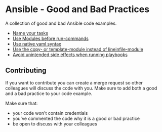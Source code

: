 # Ansible - Good and Bad Practices

A collection of good and bad Ansible code examples.

* [Name your tasks](good_and_bad_practices/name_your_tasks.md)
* [Use Modules before run-commands](good_and_bad_practices/use_modules_before_run_commands.md)
* [Use native yaml syntax](good_and_bad_practices/use_native_yaml_syntax.md)
* [Use the copy- or template-module instead of lineinfile-module](good_and_bad_practices/use_copy_template_instead_of_lineinfile.md)
* [Avoid unintended side effects when running playbooks](good_and_bad_practices/avoid-sideeffects.md)

## Contributing

If you want to contribute you can create a merge request so other colleagues will discuss the code with you. Make sure to add both a good and a bad practice to your code example.

Make sure that:
- your code won't contain credentials
- you've commented the code why it is a good or bad practice
- be open to discuss with your colleagues
